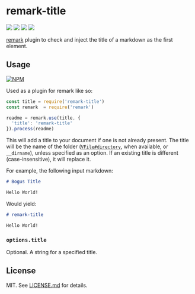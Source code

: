 # remark-title

![](http://img.shields.io/badge/stability-stable-orange.svg?style=flat)
![](http://img.shields.io/npm/v/remark-title.svg?style=flat)
![](http://img.shields.io/npm/dm/remark-title.svg?style=flat)
![](http://img.shields.io/npm/l/remark-title.svg?style=flat)

[remark](https://github.com/wooorm/remark) plugin to check and inject the title
of a markdown as the first element.

## Usage

[![NPM](https://nodei.co/npm/remark-title.png)](https://nodei.co/npm/remark-title/)

Used as a plugin for remark like so:

```javascript
const title = require('remark-title')
const remark  = require('remark')

readme = remark.use(title, {
  'title': 'remark-title'
}).process(readme)
```

This will add a title to your document if one is not already present.
The title will be the name of the folder ([`VFile#directory`](https://github.com/wooorm/vfile#vfiledirectory),
when available, or `__dirname`), unless specified as an option.
If an existing title is different (case-insensitive), it will replace it.

For example, the following input markdown:

```markdown
# Bogus Title

Hello World!
```

Would yield:

```markdown
# remark-title

Hello World!
```

### `options.title`

Optional. A string for a specified title.

## License

MIT. See [LICENSE.md](http://github.com/hughsk/remark-title/blob/master/LICENSE.md) for details.
